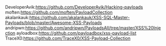 DeveloperAvik:https://github.com/DeveloperAvik/Hacking-payloads
moften:https://github.com/moften/PayloadCollection
akalankauk:https://github.com/akalankauk/XSS-SQL-Master-Payloads/blob/master/Awesome-XSS-Payloads
andripwn:https://github.com/andripwn/PayloadsAll/tree/master/XSS%20Injection
ayloadbox:https://github.com/payloadbox/xss-payload-list
TraceX0:https://github.com/TraceX0/XSS-Payload-Collection
